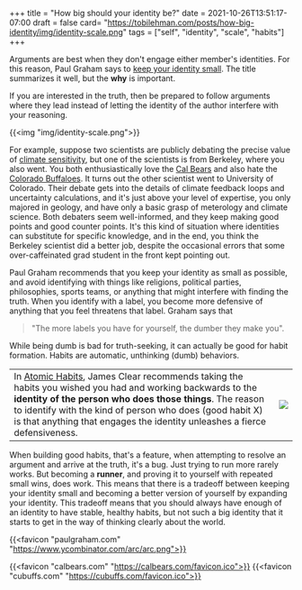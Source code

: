+++
title = "How big should your identity be?"
date = 2021-10-26T13:51:17-07:00
draft = false
card= "https://tobilehman.com/posts/how-big-identity/img/identity-scale.png"
tags = ["self", "identity", "scale", "habits"]
+++


Arguments are best when they don't engage either member's identities. For this reason, Paul Graham says to [keep your identity small](http://paulgraham.com/identity.html).  The title summarizes it well, but the __why__ is important. 

If you are interested in the truth, then be prepared to follow arguments where they lead instead of letting the identity of the author interfere with your reasoning.

{{<img "img/identity-scale.png">}}

For example, suppose two scientists are publicly debating the precise value of [climate sensitivity](https://en.wikipedia.org/wiki/Climate_sensitivity), but one of the scientists is from Berkeley, where you also went. You both enthusiastically love the [Cal Bears](https://calbears.com/) and also hate the [Colorado Buffaloes](https://cubuffs.com/). It turns out the other scientist went to University of Colorado. Their debate gets into the details of climate feedback loops and uncertainty calculations, and it's just above your level of expertise, you only majored in geology, and have only a basic grasp of meterology and climate science. Both debaters seem well-informed, and they keep making good points and good counter points. It's this kind of situation where identities can substitute for specific knowledge, and in the end, you think the Berkeley scientist did a better job, despite the occasional errors that some over-caffeinated grad student in the front kept pointing out.

Paul Graham recommends that you keep your identity as small as possible, and avoid identifying with things like religions, political parties, philosophies, sports teams, or anything that might interfere with finding the truth. When you identify with a label, you become more defensive of anything that you feel threatens that label.
Graham says that
> "The more labels you have for yourself, the dumber they make you". 

While being dumb is bad for truth-seeking, it can actually be good for habit formation. Habits are automatic, unthinking (dumb) behaviors. 


<table><tr><td> In <a href="https://jamesclear.com/atomic-habits">Atomic Habits</a>, James Clear recommends taking the habits you wished you had and working backwards to the <b>identity of the person who does those things</b>. The reason to identify with the kind of person who does (good habit X) is that anything that engages the identity unleashes a fierce defensiveness. 

</td><td><a href="https://www.amazon.com/gp/product/0735211299"><img src="https://jamesclear.com/wp-content/uploads/2021/08/atomic-habits-dots.png"></a></td></tr></table>



When building good habits, that's a feature, when attempting to resolve an argument and arrive at the truth, it's a bug.
Just trying to run more rarely works. But becoming a __runner__, and proving it to yourself with repeated small wins, does work.
This means that there is a tradeoff between keeping your identity small and becoming a better version of yourself by expanding your identity.
This tradeoff means that you should always have enough of an identity to have stable, healthy habits, but not such a big identity that it starts to get in the way of thinking clearly about the world.


{{<favicon "paulgraham.com" "https://www.ycombinator.com/arc/arc.png">}}

{{<favicon "calbears.com" "https://calbears.com/favicon.ico">}}
{{<favicon "cubuffs.com" "https://cubuffs.com/favicon.ico">}}